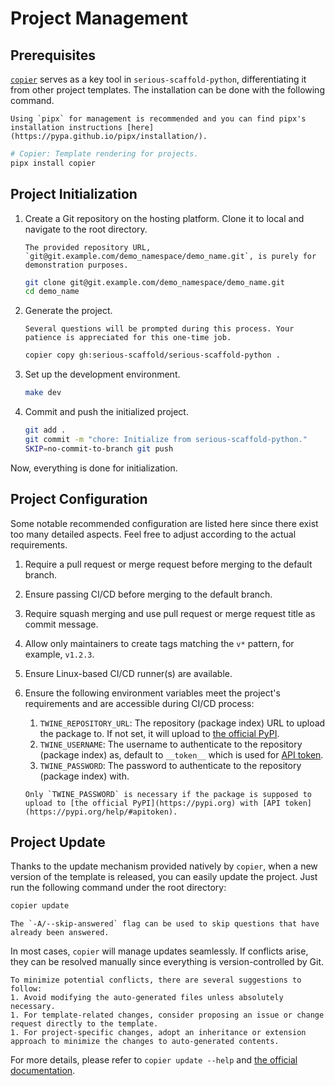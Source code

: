 # Project Management

## Prerequisites

[`copier`](https://copier.readthedocs.io/) serves as a key tool in `serious-scaffold-python`, differentiating it from other project templates. The installation can be done with the following command.

```{note}
Using `pipx` for management is recommended and you can find pipx's installation instructions [here](https://pypa.github.io/pipx/installation/).
```

```bash
# Copier: Template rendering for projects.
pipx install copier
```

## Project Initialization

1. Create a Git repository on the hosting platform. Clone it to local and navigate to the root directory.

    ```{note}
    The provided repository URL, `git@git.example.com/demo_namespace/demo_name.git`, is purely for demonstration purposes.
    ```

    ```bash
    git clone git@git.example.com/demo_namespace/demo_name.git
    cd demo_name
    ```

1. Generate the project.

    ```{note}
    Several questions will be prompted during this process. Your patience is appreciated for this one-time job.
    ```

    ```bash
    copier copy gh:serious-scaffold/serious-scaffold-python .
    ```

1. Set up the development environment.

    ```bash
    make dev
    ```

1. Commit and push the initialized project.

    ```bash
    git add .
    git commit -m "chore: Initialize from serious-scaffold-python."
    SKIP=no-commit-to-branch git push
    ```

Now, everything is done for initialization.

## Project Configuration

Some notable recommended configuration are listed here since there exist too many detailed aspects. Feel free to adjust according to the actual requirements.

1. Require a pull request or merge request before merging to the default branch.
1. Ensure passing CI/CD before merging to the default branch.
1. Require squash merging and use pull request or merge request title as commit message.
1. Allow only maintainers to create tags matching the `v*` pattern, for example, `v1.2.3`.
1. Ensure Linux-based CI/CD runner(s) are available.
1. Ensure the following environment variables meet the project's requirements and are accessible during CI/CD process:
    1. `TWINE_REPOSITORY_URL`: The repository (package index) URL to upload the package to. If not set, it will upload to [the official PyPI](https://pypi.org).
    1. `TWINE_USERNAME`: The username to authenticate to the repository (package index) as, default to `__token__` which is used for [API token](https://pypi.org/help/#apitoken).
    1. `TWINE_PASSWORD`: The password to authenticate to the repository (package index) with.

    ```{note}
    Only `TWINE_PASSWORD` is necessary if the package is supposed to upload to [the official PyPI](https://pypi.org) with [API token](https://pypi.org/help/#apitoken).
    ```

## Project Update

Thanks to the update mechanism provided natively by `copier`, when a new version of the template is released, you can easily update the project. Just run the following command under the root directory:

```bash
copier update
```

```{note}
The `-A/--skip-answered` flag can be used to skip questions that have already been answered.
```

In most cases, `copier` will manage updates seamlessly. If conflicts arise, they can be resolved manually since everything is version-controlled by Git.

```{tip}
To minimize potential conflicts, there are several suggestions to follow:
1. Avoid modifying the auto-generated files unless absolutely necessary.
1. For template-related changes, consider proposing an issue or change request directly to the template.
1. For project-specific changes, adopt an inheritance or extension approach to minimize the changes to auto-generated contents.
```

For more details, please refer to `copier update --help` and [the official documentation](https://copier.readthedocs.io/en/stable/updating/).
